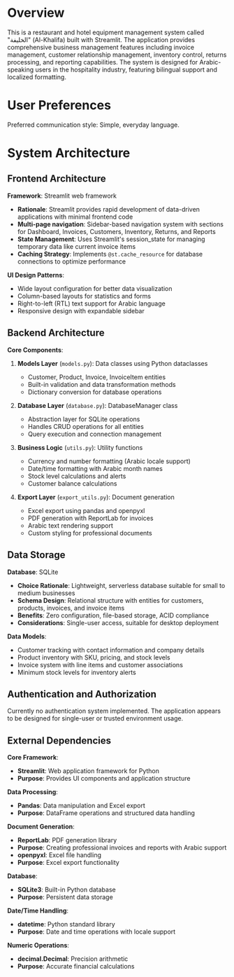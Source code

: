 # Overview

This is a restaurant and hotel equipment management system called "الخليفة" (Al-Khalifa) built with Streamlit. The application provides comprehensive business management features including invoice management, customer relationship management, inventory control, returns processing, and reporting capabilities. The system is designed for Arabic-speaking users in the hospitality industry, featuring bilingual support and localized formatting.

# User Preferences

Preferred communication style: Simple, everyday language.

# System Architecture

## Frontend Architecture

**Framework**: Streamlit web framework
- **Rationale**: Streamlit provides rapid development of data-driven applications with minimal frontend code
- **Multi-page navigation**: Sidebar-based navigation system with sections for Dashboard, Invoices, Customers, Inventory, Returns, and Reports
- **State Management**: Uses Streamlit's session_state for managing temporary data like current invoice items
- **Caching Strategy**: Implements `@st.cache_resource` for database connections to optimize performance

**UI Design Patterns**:
- Wide layout configuration for better data visualization
- Column-based layouts for statistics and forms
- Right-to-left (RTL) text support for Arabic language
- Responsive design with expandable sidebar

## Backend Architecture

**Core Components**:
1. **Models Layer** (`models.py`): Data classes using Python dataclasses
   - Customer, Product, Invoice, InvoiceItem entities
   - Built-in validation and data transformation methods
   - Dictionary conversion for database operations

2. **Database Layer** (`database.py`): DatabaseManager class
   - Abstraction layer for SQLite operations
   - Handles CRUD operations for all entities
   - Query execution and connection management

3. **Business Logic** (`utils.py`): Utility functions
   - Currency and number formatting (Arabic locale support)
   - Date/time formatting with Arabic month names
   - Stock level calculations and alerts
   - Customer balance calculations

4. **Export Layer** (`export_utils.py`): Document generation
   - Excel export using pandas and openpyxl
   - PDF generation with ReportLab for invoices
   - Arabic text rendering support
   - Custom styling for professional documents

## Data Storage

**Database**: SQLite
- **Choice Rationale**: Lightweight, serverless database suitable for small to medium businesses
- **Schema Design**: Relational structure with entities for customers, products, invoices, and invoice items
- **Benefits**: Zero configuration, file-based storage, ACID compliance
- **Considerations**: Single-user access, suitable for desktop deployment

**Data Models**:
- Customer tracking with contact information and company details
- Product inventory with SKU, pricing, and stock levels
- Invoice system with line items and customer associations
- Minimum stock levels for inventory alerts

## Authentication and Authorization

Currently no authentication system implemented. The application appears to be designed for single-user or trusted environment usage.

## External Dependencies

**Core Framework**:
- **Streamlit**: Web application framework for Python
- **Purpose**: Provides UI components and application structure

**Data Processing**:
- **Pandas**: Data manipulation and Excel export
- **Purpose**: DataFrame operations and structured data handling

**Document Generation**:
- **ReportLab**: PDF generation library
- **Purpose**: Creating professional invoices and reports with Arabic support
- **openpyxl**: Excel file handling
- **Purpose**: Excel export functionality

**Database**:
- **SQLite3**: Built-in Python database
- **Purpose**: Persistent data storage

**Date/Time Handling**:
- **datetime**: Python standard library
- **Purpose**: Date and time operations with locale support

**Numeric Operations**:
- **decimal.Decimal**: Precision arithmetic
- **Purpose**: Accurate financial calculations
